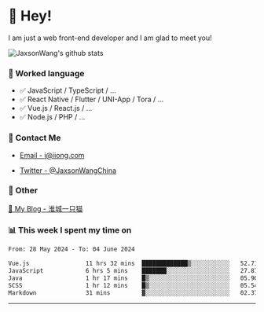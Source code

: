 # 👋 Hey!

I am just a web front-end developer and I am glad to meet you!

![JaxsonWang's github stats](https://github-readme-stats.vercel.app/api?username=JaxsonWang&&show_icons=true&&title_color=1abc9c&&icon_color=1abc9c)


### 📝 Worked language

- ✅ JavaScript / TypeScript / ...
- ✅ React Native / Flutter / UNI-App / Tora / ...
- ✅ Vue.js / React.js / ...
- ✅ Node.js / PHP / ...

### 📮 Contact Me

- [Email - i@iiong.com](mailto:i@iiong.com)

- [Twitter - @JaxsonWangChina](https://twitter.com/JaxsonWangChina)

### 🤪 Other

[📌 My Blog - 淮城一只猫](https://iiong.com)

### 📊 This week I spent my time on

<!--START_SECTION:waka-->

```txt
From: 28 May 2024 - To: 04 June 2024

Vue.js                11 hrs 32 mins  █████████████▒░░░░░░░░░░░   52.71 %
JavaScript            6 hrs 5 mins    ███████░░░░░░░░░░░░░░░░░░   27.87 %
Java                  1 hr 17 mins    █▒░░░░░░░░░░░░░░░░░░░░░░░   05.90 %
SCSS                  1 hr 12 mins    █▒░░░░░░░░░░░░░░░░░░░░░░░   05.54 %
Markdown              31 mins         ▓░░░░░░░░░░░░░░░░░░░░░░░░   02.37 %
```

<!--END_SECTION:waka-->

---
